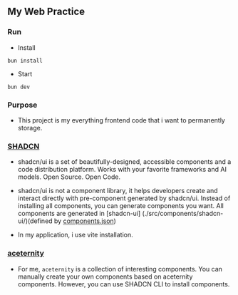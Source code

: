 ## My Web Practice

### Run

- Install

```shell
bun install
```

- Start

```shell
bun dev
```

### Purpose

- This project is my everything frontend code that i want to permanently storage.

### [SHADCN](https://ui.shadcn.com/docs)

- shadcn/ui is a set of beautifully-designed, accessible components and a code distribution platform. Works with your favorite frameworks and AI models. Open Source. Open Code.

- shadcn/ui is not a component library, it helps developers create and interact directly with pre-component generated by shadcn/ui. Instead of installing all components, you can generate components you want. All components are generated in [shadcn-ui] (./src/components/shadcn-ui/)(defined by [components.json](./components.json))

- In my application, i use vite installation.

### [aceternity](https://ui.aceternity.com/components)

- For me, `aceternity` is a collection of interesting components. You can manually create your own components based on aceternity components. However, you can use SHADCN CLI to install components.
